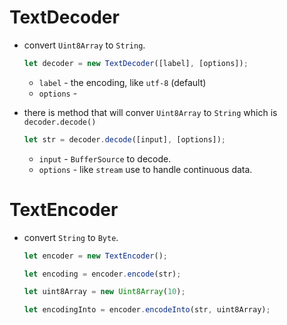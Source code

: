 # TextDecoder

- convert `Uint8Array` to `String`.

  ```js
  let decoder = new TextDecoder([label], [options]);
  ```

  - `label` - the encoding, like `utf-8` (default)
  - `options` -

- there is method that will conver `Uint8Array` to `String` which is `decoder.decode()`

  ```js
  let str = decoder.decode([input], [options]);
  ```

  - `input` - `BufferSource` to decode.
  - `options` - like `stream` use to handle continuous data.

# TextEncoder

- convert `String` to `Byte`.

  ```js
  let encoder = new TextEncoder();

  let encoding = encoder.encode(str);

  let uint8Array = new Uint8Array(10);

  let encodingInto = encoder.encodeInto(str, uint8Array);
  ```

